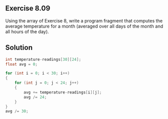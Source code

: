 ## Exercise 8.09

Using the array of Exercise 8, write a program fragment that computes the average temperature for a month (averaged over all days of the month and all hours of the day).

## Solution

```c
int temperature-readings[30][24];
float avg = 0;

for (int i = 0; i < 30; i++)
{
    for (int j = 0; j < 24; j++)
    {
        avg += temperature-readings[i][j];
        avg /= 24;
    }
}
avg /= 30;
```
